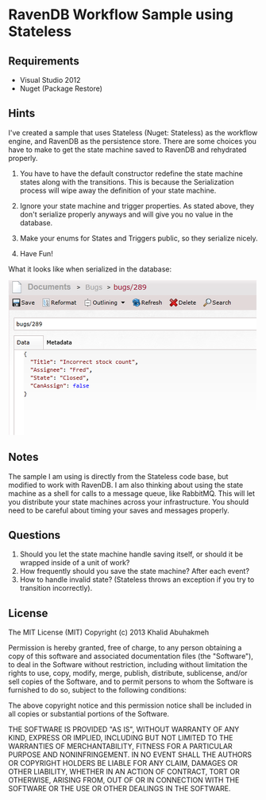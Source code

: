 RavenDB Workflow Sample using Stateless
=========================================

Requirements
-------------------

- Visual Studio 2012
- Nuget (Package Restore)

Hints
-------------------------------

I've created a sample that uses Stateless (Nuget: Stateless) as the workflow engine, and RavenDB as the persistence store. There are some choices you have to make to get the state machine saved to RavenDB and rehydrated properly.

1. You have to have the default constructor redefine the state machine states along with the transitions. This is because the Serialization process will wipe away the definition of your state machine.

2. Ignore your state machine and trigger properties. As stated above, they don't serialize properly anyways and will give you no value in the database.

3. Make your enums for States and Triggers public, so they serialize nicely.

4. Have Fun!

What it looks like when serialized in the database:

![What it looks like when stored in RavenDB](persisted.png)


Notes
----------------------

The sample I am using is directly from the Stateless code base, but modified to work with RavenDB. I am also thinking about using the state machine as a shell for calls to a message queue, like RabbitMQ. This will let you distribute your state machines across your infrastructure. You should need to be careful about timing your saves and messages properly.

Questions
-------------------------

1. Should you let the state machine handle saving itself, or should it be wrapped inside of a unit of work?
2. How frequently should you save the state machine? After each event? 
3. How to handle invalid state? (Stateless throws an exception if you try to transition incorrectly).

License
----------------------

The MIT License (MIT)
Copyright (c) 2013 Khalid Abuhakmeh

Permission is hereby granted, free of charge, to any person obtaining a copy of this software and associated documentation files (the "Software"), to deal in the Software without restriction, including without limitation the rights to use, copy, modify, merge, publish, distribute, sublicense, and/or sell copies of the Software, and to permit persons to whom the Software is furnished to do so, subject to the following conditions:

The above copyright notice and this permission notice shall be included in all copies or substantial portions of the Software.

THE SOFTWARE IS PROVIDED "AS IS", WITHOUT WARRANTY OF ANY KIND, EXPRESS OR IMPLIED, INCLUDING BUT NOT LIMITED TO THE WARRANTIES OF MERCHANTABILITY, FITNESS FOR A PARTICULAR PURPOSE AND NONINFRINGEMENT. IN NO EVENT SHALL THE AUTHORS OR COPYRIGHT HOLDERS BE LIABLE FOR ANY CLAIM, DAMAGES OR OTHER LIABILITY, WHETHER IN AN ACTION OF CONTRACT, TORT OR OTHERWISE, ARISING FROM, OUT OF OR IN CONNECTION WITH THE SOFTWARE OR THE USE OR OTHER DEALINGS IN THE SOFTWARE.